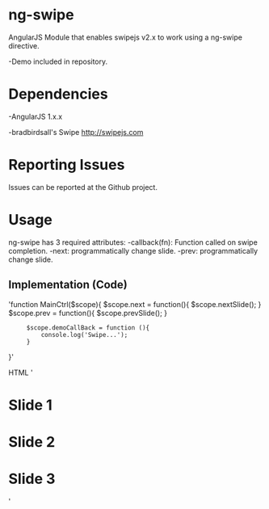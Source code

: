 ng-swipe
========

AngularJS Module that enables swipejs v2.x to work using a ng-swipe directive.

-Demo included in repository.

Dependencies
============

-AngularJS 1.x.x

-bradbirdsall's Swipe http://swipejs.com

Reporting Issues
================

Issues can be reported at the Github project.

Usage
=====

ng-swipe has 3 required attributes:
-callback(fn): Function called on swipe completion.
-next: programmatically change slide.
-prev: programmatically change slide.

Implementation (Code)
---------------------

'function MainCtrl($scope){
         $scope.next = function(){
             $scope.nextSlide();
         }
         $scope.prev = function(){
             $scope.prevSlide();
         }

         $scope.demoCallBack = function (){
             console.log('Swipe...');
         }
}'

HTML
'<swipe callback="demoCallBack()" next="nextSlide" prev="prevSlide">
         <div class="demo-box">
             <h1>Slide 1</h1>
         </div>
         <div class="demo-box">
             <h1>Slide 2</h1>
         </div>
         <div class="demo-box">
             <h1>Slide 3</h1>
         </div>
</swipe>'

